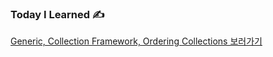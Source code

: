 ### Today I Learned ✍️

[Generic, Collection Framework, Ordering Collections 보러가기](https://silicon-echinodon-49c.notion.site/Generic-Collection-Framework-Ordering-Collections-21ba564bc239807488f7cb8908af444f?pvs=73)